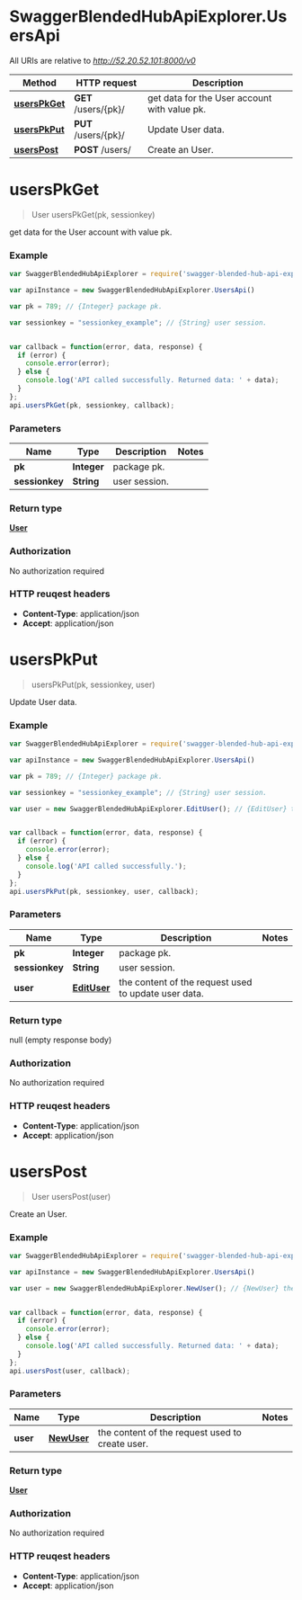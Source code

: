 # SwaggerBlendedHubApiExplorer.UsersApi

All URIs are relative to *http://52.20.52.101:8000/v0*

Method | HTTP request | Description
------------- | ------------- | -------------
[**usersPkGet**](UsersApi.md#usersPkGet) | **GET** /users/{pk}/ | get data for the User account with value pk.
[**usersPkPut**](UsersApi.md#usersPkPut) | **PUT** /users/{pk}/ | Update User data.
[**usersPost**](UsersApi.md#usersPost) | **POST** /users/ | Create an User.


<a name="usersPkGet"></a>
# **usersPkGet**
> User usersPkGet(pk, sessionkey)

get data for the User account with value pk.

### Example
```javascript
var SwaggerBlendedHubApiExplorer = require('swagger-blended-hub-api-explorer/');

var apiInstance = new SwaggerBlendedHubApiExplorer.UsersApi()

var pk = 789; // {Integer} package pk.

var sessionkey = "sessionkey_example"; // {String} user session.


var callback = function(error, data, response) {
  if (error) {
    console.error(error);
  } else {
    console.log('API called successfully. Returned data: ' + data);
  }
};
api.usersPkGet(pk, sessionkey, callback);
```

### Parameters

Name | Type | Description  | Notes
------------- | ------------- | ------------- | -------------
 **pk** | **Integer**| package pk. | 
 **sessionkey** | **String**| user session. | 

### Return type

[**User**](User.md)

### Authorization

No authorization required

### HTTP reuqest headers

 - **Content-Type**: application/json
 - **Accept**: application/json

<a name="usersPkPut"></a>
# **usersPkPut**
> usersPkPut(pk, sessionkey, user)

Update User data.

### Example
```javascript
var SwaggerBlendedHubApiExplorer = require('swagger-blended-hub-api-explorer/');

var apiInstance = new SwaggerBlendedHubApiExplorer.UsersApi()

var pk = 789; // {Integer} package pk.

var sessionkey = "sessionkey_example"; // {String} user session.

var user = new SwaggerBlendedHubApiExplorer.EditUser(); // {EditUser} the content of the request used to update user data.


var callback = function(error, data, response) {
  if (error) {
    console.error(error);
  } else {
    console.log('API called successfully.');
  }
};
api.usersPkPut(pk, sessionkey, user, callback);
```

### Parameters

Name | Type | Description  | Notes
------------- | ------------- | ------------- | -------------
 **pk** | **Integer**| package pk. | 
 **sessionkey** | **String**| user session. | 
 **user** | [**EditUser**](EditUser.md)| the content of the request used to update user data. | 

### Return type

null (empty response body)

### Authorization

No authorization required

### HTTP reuqest headers

 - **Content-Type**: application/json
 - **Accept**: application/json

<a name="usersPost"></a>
# **usersPost**
> User usersPost(user)

Create an User.

### Example
```javascript
var SwaggerBlendedHubApiExplorer = require('swagger-blended-hub-api-explorer/');

var apiInstance = new SwaggerBlendedHubApiExplorer.UsersApi()

var user = new SwaggerBlendedHubApiExplorer.NewUser(); // {NewUser} the content of the request used to create user.


var callback = function(error, data, response) {
  if (error) {
    console.error(error);
  } else {
    console.log('API called successfully. Returned data: ' + data);
  }
};
api.usersPost(user, callback);
```

### Parameters

Name | Type | Description  | Notes
------------- | ------------- | ------------- | -------------
 **user** | [**NewUser**](NewUser.md)| the content of the request used to create user. | 

### Return type

[**User**](User.md)

### Authorization

No authorization required

### HTTP reuqest headers

 - **Content-Type**: application/json
 - **Accept**: application/json

